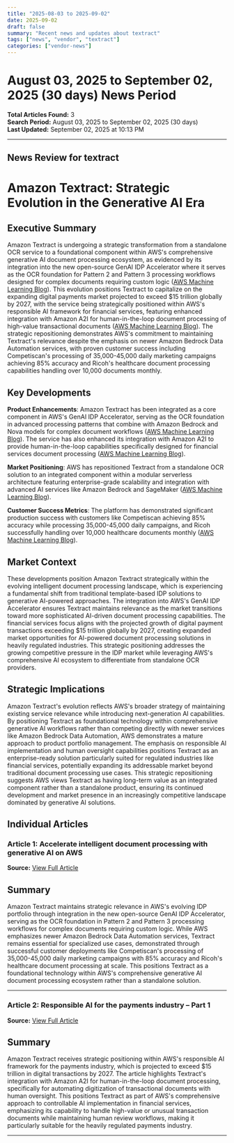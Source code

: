 ```yaml
---
title: "2025-08-03 to 2025-09-02"
date: 2025-09-02
draft: false
summary: "Recent news and updates about textract"
tags: ["news", "vendor", "textract"]
categories: ["vendor-news"]
---
```


# August 03, 2025 to September 02, 2025 (30 days) News Period 

**Total Articles Found:** 3  
**Search Period:** August 03, 2025 to September 02, 2025 (30 days)  
**Last Updated:** September 02, 2025 at 10:13 PM

---

## News Review for textract

# Amazon Textract: Strategic Evolution in the Generative AI Era

## Executive Summary

Amazon Textract is undergoing a strategic transformation from a standalone OCR service to a foundational component within AWS's comprehensive generative AI document processing ecosystem, as evidenced by its integration into the new open-source GenAI IDP Accelerator where it serves as the OCR foundation for Pattern 2 and Pattern 3 processing workflows designed for complex documents requiring custom logic ([AWS Machine Learning Blog](https://aws.amazon.com/blogs/machine-learning/accelerate-intelligent-document-processing-with-generative-ai-on-aws/)). This evolution positions Textract to capitalize on the expanding digital payments market projected to exceed $15 trillion globally by 2027, with the service being strategically positioned within AWS's responsible AI framework for financial services, featuring enhanced integration with Amazon A2I for human-in-the-loop document processing of high-value transactional documents ([AWS Machine Learning Blog](https://aws.amazon.com/blogs/machine-learning/responsible-ai-for-the-payments-industry-part-1/)). The strategic repositioning demonstrates AWS's commitment to maintaining Textract's relevance despite the emphasis on newer Amazon Bedrock Data Automation services, with proven customer success including Competiscan's processing of 35,000-45,000 daily marketing campaigns achieving 85% accuracy and Ricoh's healthcare document processing capabilities handling over 10,000 documents monthly.

## Key Developments

**Product Enhancements**: Amazon Textract has been integrated as a core component in AWS's GenAI IDP Accelerator, serving as the OCR foundation in advanced processing patterns that combine with Amazon Bedrock and Nova models for complex document workflows ([AWS Machine Learning Blog](https://aws.amazon.com/blogs/machine-learning/accelerate-intelligent-document-processing-with-generative-ai-on-aws/)). The service has also enhanced its integration with Amazon A2I to provide human-in-the-loop capabilities specifically designed for financial services document processing ([AWS Machine Learning Blog](https://aws.amazon.com/blogs/machine-learning/responsible-ai-for-the-payments-industry-part-1/)).

**Market Positioning**: AWS has repositioned Textract from a standalone OCR solution to an integrated component within a modular serverless architecture featuring enterprise-grade scalability and integration with advanced AI services like Amazon Bedrock and SageMaker ([AWS Machine Learning Blog](https://aws.amazon.com/blogs/machine-learning/accelerate-intelligent-document-processing-with-generative-ai-on-aws/)).

**Customer Success Metrics**: The platform has demonstrated significant production success with customers like Competiscan achieving 85% accuracy while processing 35,000-45,000 daily campaigns, and Ricoh successfully handling over 10,000 healthcare documents monthly ([AWS Machine Learning Blog](https://aws.amazon.com/blogs/machine-learning/accelerate-intelligent-document-processing-with-generative-ai-on-aws/)).

## Market Context

These developments position Amazon Textract strategically within the evolving intelligent document processing landscape, which is experiencing a fundamental shift from traditional template-based IDP solutions to generative AI-powered approaches. The integration into AWS's GenAI IDP Accelerator ensures Textract maintains relevance as the market transitions toward more sophisticated AI-driven document processing capabilities. The financial services focus aligns with the projected growth of digital payment transactions exceeding $15 trillion globally by 2027, creating expanded market opportunities for AI-powered document processing solutions in heavily regulated industries. This strategic positioning addresses the growing competitive pressure in the IDP market while leveraging AWS's comprehensive AI ecosystem to differentiate from standalone OCR providers.

## Strategic Implications

Amazon Textract's evolution reflects AWS's broader strategy of maintaining existing service relevance while introducing next-generation AI capabilities. By positioning Textract as foundational technology within comprehensive generative AI workflows rather than competing directly with newer services like Amazon Bedrock Data Automation, AWS demonstrates a mature approach to product portfolio management. The emphasis on responsible AI implementation and human oversight capabilities positions Textract as an enterprise-ready solution particularly suited for regulated industries like financial services, potentially expanding its addressable market beyond traditional document processing use cases. This strategic repositioning suggests AWS views Textract as having long-term value as an integrated component rather than a standalone product, ensuring its continued development and market presence in an increasingly competitive landscape dominated by generative AI solutions.

## Individual Articles

### Article 1: Accelerate intelligent document processing with generative AI on AWS

**Source:** [View Full Article](https://aws.amazon.com/blogs/machine-learning/accelerate-intelligent-document-processing-with-generative-ai-on-aws/)

## Summary

Amazon Textract maintains strategic relevance in AWS's evolving IDP portfolio through integration in the new open-source GenAI IDP Accelerator, serving as the OCR foundation in Pattern 2 and Pattern 3 processing workflows for complex documents requiring custom logic. While AWS emphasizes newer Amazon Bedrock Data Automation services, Textract remains essential for specialized use cases, demonstrated through successful customer deployments like Competiscan's processing of 35,000-45,000 daily marketing campaigns with 85% accuracy and Ricoh's healthcare document processing at scale. This positions Textract as a foundational technology within AWS's comprehensive generative AI document processing ecosystem rather than a standalone solution.



---

### Article 2: Responsible AI for the payments industry – Part 1

**Source:** [View Full Article](https://aws.amazon.com/blogs/machine-learning/responsible-ai-for-the-payments-industry-part-1/)

## Summary

Amazon Textract receives strategic positioning within AWS's responsible AI framework for the payments industry, which is projected to exceed $15 trillion in digital transactions by 2027. The article highlights Textract's integration with Amazon A2I for human-in-the-loop document processing, specifically for automating digitization of transactional documents with human oversight. This positions Textract as part of AWS's comprehensive approach to controllable AI implementation in financial services, emphasizing its capability to handle high-value or unusual transaction documents while maintaining human review workflows, making it particularly suitable for the heavily regulated payments industry.





---

